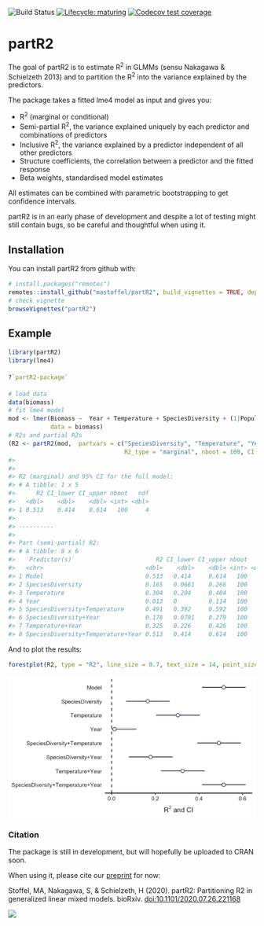 
<!-- badges: start -->

![Build
Status](https://travis-ci.org/mastoffel/partR2.svg?branch=master)
[![Lifecycle:
maturing](https://img.shields.io/badge/lifecycle-maturing-blue.svg)](https://www.tidyverse.org/lifecycle/#maturing)
[![Codecov test
coverage](https://codecov.io/gh/mastoffel/partR2/branch/master/graph/badge.svg)](https://codecov.io/gh/mastoffel/partR2?branch=master)
<!-- badges: end -->
<!-- README.md is generated from README.Rmd. Please edit that file -->

# partR2

The goal of partR2 is to estimate R<sup>2</sup> in GLMMs (sensu Nakagawa
& Schielzeth 2013) and to partition the R<sup>2</sup> into the variance
explained by the predictors.

The package takes a fitted lme4 model as input and gives you:

  - R<sup>2</sup> (marginal or conditional)
  - Semi-partial R<sup>2</sup>, the variance explained uniquely by each
    predictor and combinations of predictors
  - Inclusive R<sup>2</sup>, the variance explained by a predictor
    independent of all other predictors
  - Structure coefficients, the correlation between a predictor and the
    fitted response
  - Beta weights, standardised model estimates

All estimates can be combined with parametric bootstrapping to get
confidence intervals.

partR2 is in an early phase of development and despite a lot of testing
might still contain bugs, so be careful and thoughtful when using it.

## Installation

You can install partR2 from github with:

``` r
# install.packages("remotes")
remotes::install_github("mastoffel/partR2", build_vignettes = TRUE, dependencies = TRUE) 
# check vignette
browseVignettes("partR2")
```

## Example

``` r
library(partR2)
library(lme4)

?`partR2-package`

# load data
data(biomass)
# fit lme4 model
mod <- lmer(Biomass ~  Year + Temperature + SpeciesDiversity + (1|Population),
            data = biomass)
# R2s and partial R2s
(R2 <- partR2(mod,  partvars = c("SpeciesDiversity", "Temperature", "Year"),
                                 R2_type = "marginal", nboot = 100, CI = 0.95))
#> 
#> 
#> R2 (marginal) and 95% CI for the full model: 
#> # A tibble: 1 x 5
#>      R2 CI_lower CI_upper nboot   ndf
#>   <dbl>    <dbl>    <dbl> <int> <dbl>
#> 1 0.513    0.414    0.614   100     4
#> 
#> ----------
#> 
#> Part (semi-partial) R2:
#> # A tibble: 8 x 6
#>   `Predictor(s)`                       R2 CI_lower CI_upper nboot   ndf
#>   <chr>                             <dbl>    <dbl>    <dbl> <int> <dbl>
#> 1 Model                             0.513   0.414     0.614   100     4
#> 2 SpeciesDiversity                  0.165   0.0661    0.266   100     3
#> 3 Temperature                       0.304   0.204     0.404   100     3
#> 4 Year                              0.013   0         0.114   100     3
#> 5 SpeciesDiversity+Temperature      0.491   0.392     0.592   100     2
#> 6 SpeciesDiversity+Year             0.178   0.0791    0.279   100     2
#> 7 Temperature+Year                  0.325   0.226     0.426   100     2
#> 8 SpeciesDiversity+Temperature+Year 0.513   0.414     0.614   100     1
```

And to plot the results:

``` r
forestplot(R2, type = "R2", line_size = 0.7, text_size = 14, point_size = 3)
```

![](README-plot-1.png)<!-- -->

### Citation

The package is still in development, but will hopefully be uploaded to
CRAN soon.

When using it, please cite our
[preprint](https://www.biorxiv.org/content/10.1101/2020.07.26.221168v1.abstract)
for now:

Stoffel, MA, Nakagawa, S, & Schielzeth, H (2020). partR2: Partitioning
R2 in generalized linear mixed models. bioRxiv.
<doi:10.1101/2020.07.26.221168>

[![](https://img.shields.io/badge/doi-10.1101/2020.07.26.221168-green.svg)](https://doi.org/10.1101/2020.07.26.221168)
